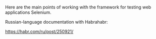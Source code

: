 Here are the main points of working with the framework for testing web applications Selenium.

Russian-language documentation with Habrahabr:

https://habr.com/ru/post/250921/